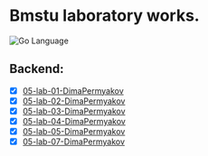 # Bmstu laboratory works.

<div>
<img src="https://img.shields.io/badge/language-GoLang-blue.svg" alt="Go Language">
</div>

## Backend:

- [X] [05-lab-01-DimaPermyakov](https://github.com/mightyK1ngRichard/DevelopmentNetworkApplicationBackend/tree/backend/SSR/VikingsServer)
- [X] [05-lab-02-DimaPermyakov](https://github.com/mightyK1ngRichard/DevelopmentNetworkApplicationBackend/tree/backend/DataBase/VikingsServer)
- [X] [05-lab-03-DimaPermyakov](https://github.com/mightyK1ngRichard/DevelopmentNetworkApplicationBackend/tree/backend/RestAPI/VikingsServer)
- [X] [05-lab-04-DimaPermyakov](https://github.com/mightyK1ngRichard/DevelopmentNetworkApplicationFrontend)
- [X] [05-lab-05-DimaPermyakov](https://github.com/mightyK1ngRichard/DevelopmentNetworkApplicationBackend/tree/backend/auth)
- [X] [05-lab-07-DimaPermyakov](https://github.com/mightyK1ngRichard/DevelopmentNetworkApplicationMobile)
